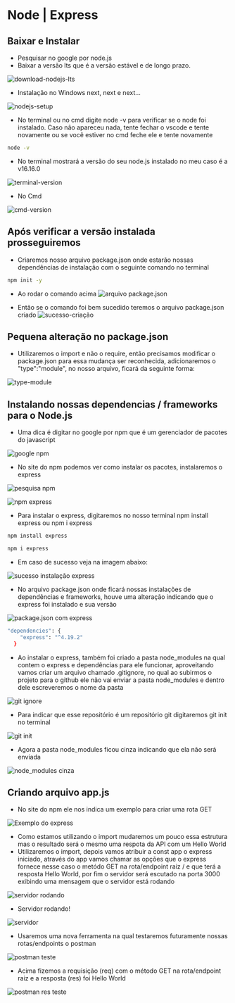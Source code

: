 # Node | Express

## Baixar e Instalar

- Pesquisar no google por node.js
- Baixar a versão lts que é a versão estável e de longo prazo.

![download-nodejs-lts](img/down-nodejs-lts.png)

- Instalação no Windows next, next e next...

![nodejs-setup](img/install-nodejs.png)

- No terminal ou no cmd digite node -v para verificar se o node foi instalado. Caso não apareceu nada, tente fechar o vscode e tente novamente ou se você estiver no cmd feche ele e tente novamente

```bash
node -v
```

- No terminal mostrará a versão do seu node.js instalado no meu caso é a v16.16.0

![terminal-version](img/versao-nodejs.png)

- No Cmd

![cmd-version](img/cmd-nodejs.png)

## Após verificar a versão instalada prosseguiremos

- Criaremos nosso arquivo package.json onde estarão nossas dependências de instalação com o seguinte comando no terminal

```bash
npm init -y
```

- Ao rodar o comando acima
  ![arquivo package.json](img/npm-init-y.png)

- Então se o comando foi bem sucedido teremos o arquivo package.json criado
  ![sucesso-criação](img/package-json.png)

## Pequena alteração no package.json

- Utilizaremos o import e não o require, então precisamos modificar o package.json para essa mudança ser reconhecida, adicionaremos o "type":"module", no nosso arquivo, ficará da seguinte forma:

![type-module](img/type-module.png)

## Instalando nossas dependencias / frameworks para o Node.js

- Uma dica é digitar no google por npm que é um gerenciador de pacotes do javascript

![google npm](img/npm.png)

- No site do npm podemos ver como instalar os pacotes, instalaremos o express

![pesquisa npm](img/pesquisa-npm.png)

![npm express](img/instalando-express.png)

- Para instalar o express, digitaremos no nosso terminal npm install express ou npm i express

```bash
npm install express
```

```bash
npm i express
```

- Em caso de sucesso veja na imagem abaixo:

![sucesso instalação express](img/sucesso-i-express.png)

- No arquivo package.json onde ficará nossas instalações de dependências e frameworks, houve uma alteração indicando que o express foi instalado e sua versão

![package.json com express](img/packagejs-express.png)

```bash
"dependencies": {
    "express": "^4.19.2"
  }
```

- Ao instalar o express, também foi criado a pasta node_modules na qual contem o express e dependências para ele funcionar, aproveitando vamos criar um arquivo chamado .gitignore, no qual ao subirmos o projeto para o github ele não vai enviar a pasta node_modules e dentro dele escreveremos o nome da pasta

![git ignore](img/git-ignore.png)

- Para indicar que esse repositório é um repositório git digitaremos git init no terminal

![git init](img/git-init.png)

- Agora a pasta node_modules ficou cinza indicando que ela não será enviada

![node_modules cinza](img/node-modules-cinza.png)

## Criando arquivo app.js

- No site do npm ele nos indica um exemplo para criar uma rota GET

![Exemplo do express](img/exemplo-express.png)

- Como estamos utilizando o import mudaremos um pouco essa estrutura mas o resultado será o mesmo uma respota da API com um Hello World
- Utilizaremos o import, depois vamos atribuir a const app o express iniciado, através do app vamos chamar as opções que o express fornece nesse caso o metódo GET na rota/endpoint raiz / e que terá a resposta Hello World, por fim o servidor será escutado na porta 3000 exibindo uma mensagem que o servidor está rodando

![servidor rodando](img/servidor-rodando.png)

- Servidor rodando!

![servidor](img/servidor.png)

- Usaremos uma nova ferramenta na qual testaremos futuramente nossas rotas/endpoints o postman

![postman teste](img/postman-teste.png)

- Acima fizemos a requisição (req) com o método GET na rota/endpoint raiz e a resposta (res) foi Hello World

![postman res teste](img/postman-res-teste.png)

